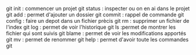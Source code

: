 git init : commencer un projet
git status : inspecter ou on en ai dans le projet
git add : permet d'ajouter un dossier 
git commit : rappel de commande 
git config : faire un depot dans un fichier prècis
git rm : supprimer un fichier de l'index
git log : permet de voir l'historique
git ls :permet de montrer les fichier qui sont suivis
git blame : permet de voir les modifications apportés
git mv : permet de renommer 
git help : permet d'avoir toute les commandes git